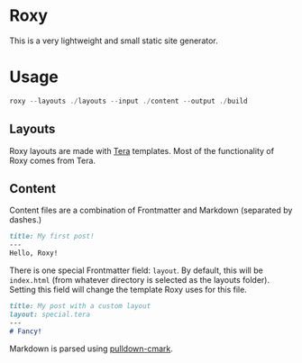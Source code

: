 # Roxy
This is a very lightweight and small static site generator.

# Usage

```rs
roxy --layouts ./layouts --input ./content --output ./build
```

## Layouts

Roxy layouts are made with [Tera](https://github.com/Keats/tera) templates. Most of the functionality of Roxy comes from Tera.

## Content

Content files are a combination of Frontmatter and Markdown (separated by dashes.)

```md
title: My first post!
---
Hello, Roxy!
```

There is one special Frontmatter field: `layout`. By default, this will be `index.html` (from whatever directory is selected as the layouts folder). Setting this field will change the template Roxy uses for this file.

```md
title: My post with a custom layout
layout: special.tera
---
# Fancy!
```

Markdown is parsed using [pulldown-cmark](https://github.com/raphlinus/pulldown-cmark).

